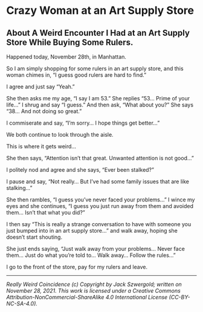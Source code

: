 # Crazy Woman at an Art Supply Store

## About A Weird Encounter I Had at an Art Supply Store While Buying Some Rulers.


Happened today, November 28th, in Manhattan.

So I am simply shopping for some rulers in an art supply store, and this woman chimes in, “I guess good rulers are hard to find.”

I agree and just say “Yeah.”

She then asks me my age, “I say I am 53.” She replies “53… Prime of your life…” I shrug and say “I guess.” And then ask, “What about you?” She says “38… And not doing so great.”

I commiserate and say, “I’m sorry… I hope things get better…”

We both continue to look through the aisle.

This is where it gets weird…

She then says, “Attention isn’t that great. Unwanted attention is not good…”

I politely nod and agree and she says, “Ever been stalked?”

I pause and say, “Not really… But I’ve had some family issues that are like stalking…”

She then rambles, “I guess you’ve never faced your problems…” I wince my eyes and she continues, “I guess you just run away from them and avoided them… Isn’t that what you did?”

I then say “This is really a strange conversation to have with someone you just bumped into in an art supply store…” and walk away, hoping she doesn’t start shouting.

She just ends saying, “Just walk away from your problems… Never face them… Just do what you’re told to… Walk away… Follow the rules…”

I go to the front of the store, pay for my rulers and leave.

***

*Really Weird Coincidence (c) Copyright by Jack Szwergold; written on November 28, 2021. This work is licensed under a Creative Commons Attribution-NonCommercial-ShareAlike 4.0 International License (CC-BY-NC-SA-4.0).*